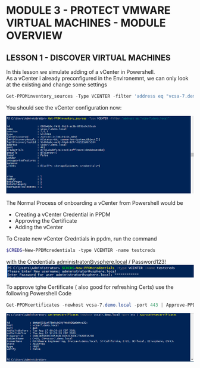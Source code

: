 # MODULE 3 - PROTECT VMWARE VIRTUAL MACHINES - MODULE OVERVIEW

## LESSON 1 - DISCOVER VIRTUAL MACHINES

In this lesson we simulate adding of a vCenter in Powershell.  
As a vCenter i already preconfigured in the Environemnt, we can only look at the existing and change some settings

```Powershell
Get-PPDMinventory_sources -Type VCENTER -filter 'address eq "vcsa-7.demo.local"'
```

You should see the vCenter configuration now:

![Alt text](image-6.png)

The Normal Process of onboarding a vCenter from Powershell would be

- Creating a vCenter Credential in PPDM
- Approving the Certificate
- Adding the vCenter

To Create new vCenter Credntials in ppdm, run the command

```Powershell
$CREDS=New-PPDMcredentials -type VCENTER -name testcreds
```

with the Credentials <administrator@vsphere.local> / Password123!
![new creds](image-8.png)

To approve tghe Certificate ( also good for refreshing Certs) use the following Powershell Code

```Powershell
Get-PPDMcertificates -newhost vcsa-7.demo.local -port 443 | Approve-PPDMcertificates
```

![Approve Certificates](image-7.png)